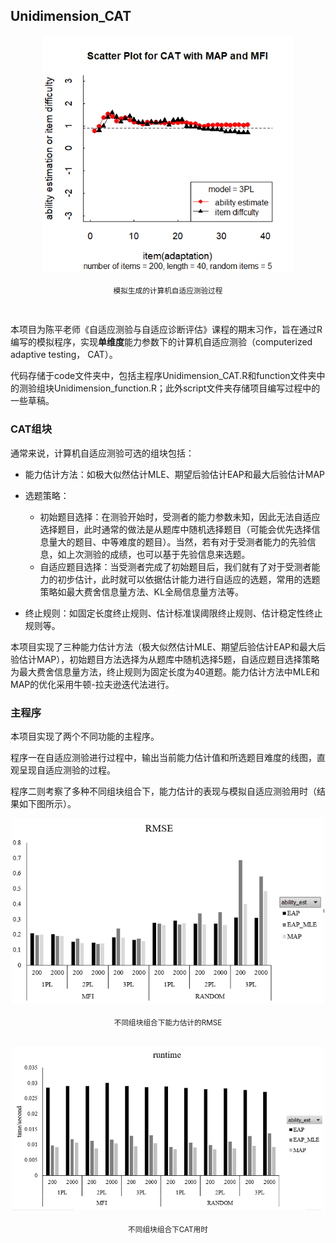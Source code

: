 ## Unidimension_CAT
<div align='center'>
  <img src='/CAT_demo.png' width=400>
  
  <sub>模拟生成的计算机自适应测验过程</sub>
</div><br>

本项目为陈平老师《自适应测验与自适应诊断评估》课程的期末习作，旨在通过R编写的模拟程序，实现**单维度**能力参数下的计算机自适应测验（computerized adaptive testing， CAT）。

代码存储于code文件夹中，包括主程序Unidimension_CAT.R和function文件夹中的测验组块Unidimension_function.R；此外script文件夹存储项目编写过程中的一些草稿。

### CAT组块

通常来说，计算机自适应测验可选的组块包括：
- 能力估计方法：如极大似然估计MLE、期望后验估计EAP和最大后验估计MAP

- 选题策略：
  - 初始题目选择：在测验开始时，受测者的能力参数未知，因此无法自适应选择题目，此时通常的做法是从题库中随机选择题目（可能会优先选择信息量大的题目、中等难度的题目）。当然，若有对于受测者能力的先验信息，如上次测验的成绩，也可以基于先验信息来选题。
  - 自适应题目选择：当受测者完成了初始题目后，我们就有了对于受测者能力的初步估计，此时就可以依据估计能力进行自适应的选题，常用的选题策略如最大费舍信息量方法、KL全局信息量方法等。

- 终止规则：如固定长度终止规则、估计标准误阈限终止规则、估计稳定性终止规则等。

本项目实现了三种能力估计方法（极大似然估计MLE、期望后验估计EAP和最大后验估计MAP），初始题目方法选择为从题库中随机选择5题，自适应题目选择策略为最大费舍信息量方法，终止规则为固定长度为40道题。能力估计方法中MLE和MAP的优化采用牛顿-拉夫逊迭代法进行。

### 主程序

本项目实现了两个不同功能的主程序。

程序一在自适应测验进行过程中，输出当前能力估计值和所选题目难度的线图，直观呈现自适应测验的过程。

程序二则考察了多种不同组块组合下，能力估计的表现与模拟自适应测验用时（结果如下图所示）。

<div align='center'>
  <img src='/RMSE.png' width=500>
  
  <sub>不同组块组合下能力估计的RMSE</sub>
</div><br>

<div align='center'>
  <img src='/runtime.png' width=500>
  
  <sub>不同组块组合下CAT用时</sub>
</div><br>

